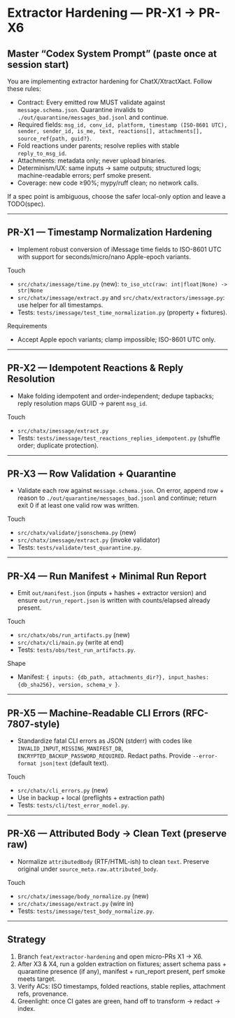 # Extractor Hardening — PR-X1 → PR-X6

## Master “Codex System Prompt” (paste once at session start)

You are implementing extractor hardening for ChatX/XtractXact. Follow these rules:

- Contract: Every emitted row MUST validate against `message.schema.json`. Quarantine invalids to `./out/quarantine/messages_bad.jsonl` and continue.
- Required fields: `msg_id, conv_id, platform, timestamp (ISO-8601 UTC), sender, sender_id, is_me, text, reactions[], attachments[], source_ref{path, guid?}`.
- Fold reactions under parents; resolve replies with stable `reply_to_msg_id`.
- Attachments: metadata only; never upload binaries.
- Determinism/UX: same inputs → same outputs; structured logs; machine-readable errors; perf smoke present.
- Coverage: new code ≥90%; mypy/ruff clean; no network calls.

If a spec point is ambiguous, choose the safer local-only option and leave a TODO(spec).

---

## PR-X1 — Timestamp Normalization Hardening

- Implement robust conversion of iMessage time fields to ISO-8601 UTC with support for seconds/micro/nano Apple-epoch variants.

Touch
- `src/chatx/imessage/time.py` (new): `to_iso_utc(raw: int|float|None) -> str|None`
- `src/chatx/imessage/extract.py` and `src/chatx/extractors/imessage.py`: use helper for all timestamps.
- Tests: `tests/imessage/test_time_normalization.py` (property + fixtures).

Requirements
- Accept Apple epoch variants; clamp impossible; ISO-8601 UTC only.

---

## PR-X2 — Idempotent Reactions & Reply Resolution

- Make folding idempotent and order-independent; dedupe tapbacks; reply resolution maps GUID → parent `msg_id`.

Touch
- `src/chatx/imessage/extract.py`
- Tests: `tests/imessage/test_reactions_replies_idempotent.py` (shuffle order; duplicate protection).

---

## PR-X3 — Row Validation + Quarantine

- Validate each row against `message.schema.json`. On error, append row + reason to `./out/quarantine/messages_bad.jsonl` and continue; return exit 0 if at least one valid row was written.

Touch
- `src/chatx/validate/jsonschema.py` (new)
- `src/chatx/imessage/extract.py` (invoke validator)
- Tests: `tests/validate/test_quarantine.py`.

---

## PR-X4 — Run Manifest + Minimal Run Report

- Emit `out/manifest.json` (inputs + hashes + extractor version) and ensure `out/run_report.json` is written with counts/elapsed already present.

Touch
- `src/chatx/obs/run_artifacts.py` (new)
- `src/chatx/cli/main.py` (write at end)
- Tests: `tests/obs/test_run_artifacts.py`.

Shape
- Manifest: `{ inputs: {db_path, attachments_dir?}, input_hashes: {db_sha256}, version, schema_v }`.

---

## PR-X5 — Machine-Readable CLI Errors (RFC-7807-style)

- Standardize fatal CLI errors as JSON (stderr) with codes like `INVALID_INPUT`, `MISSING_MANIFEST_DB`, `ENCRYPTED_BACKUP_PASSWORD_REQUIRED`. Redact paths. Provide `--error-format json|text` (default text).

Touch
- `src/chatx/cli_errors.py` (new)
- Use in backup + local (preflights + extraction path)
- Tests: `tests/cli/test_error_model.py`.

---

## PR-X6 — Attributed Body → Clean Text (preserve raw)

- Normalize `attributedBody` (RTF/HTML-ish) to clean `text`. Preserve original under `source_meta.raw.attributed_body`.

Touch
- `src/chatx/imessage/body_normalize.py` (new)
- `src/chatx/imessage/extract.py` (wire in)
- Tests: `tests/imessage/test_body_normalize.py`.

---

## Strategy

1. Branch `feat/extractor-hardening` and open micro-PRs X1 → X6.
2. After X3 & X4, run a golden extraction on fixtures; assert schema pass + quarantine presence (if any), manifest + run_report present, perf smoke meets target.
3. Verify ACs: ISO timestamps, folded reactions, stable replies, attachment refs, provenance.
4. Greenlight: once CI gates are green, hand off to transform → redact → index.

